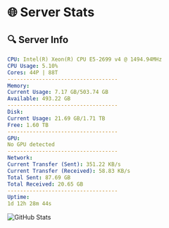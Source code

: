 # 🌐 Server Stats
## 🔍 Server Info
```yaml
CPU: Intel(R) Xeon(R) CPU E5-2699 v4 @ 1494.94MHz
CPU Usage: 5.10%
Cores: 44P | 88T
-----------------------------------
Memory:
Current Usage: 7.17 GB/503.74 GB
Available: 493.22 GB
-----------------------------------
Disk:
Current Usage: 21.69 GB/1.71 TB
Free: 1.60 TB
-----------------------------------
GPU:
No GPU detected
-----------------------------------
Network:
Current Transfer (Sent): 351.22 KB/s
Current Transfer (Received): 58.83 KB/s
Total Sent: 87.69 GB
Total Received: 20.65 GB
-----------------------------------
Uptime:
1d 12h 28m 44s
```
![GitHub Stats](https://img.shields.io/badge/Updated-2025-04-21_05:37:32-blue)